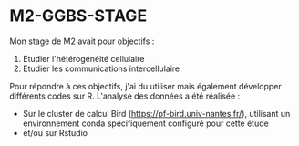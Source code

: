 # M2-GGBS-STAGE
Mon stage de M2 avait pour objectifs :
1) Etudier l'hétérogénéité cellulaire
2) Etudier les communications intercellulaire

Pour répondre à ces objectifs, j'ai du utiliser mais également développer différents codes sur R.
L'analyse des données a été réalisée :
- Sur le cluster de calcul Bird (https://pf-bird.univ-nantes.fr/), utilisant un environnement conda spécifiquement configuré pour cette étude
- et/ou sur Rstudio
